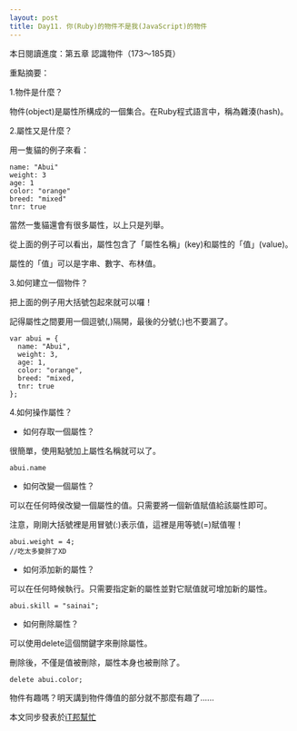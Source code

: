 ```yaml
---
layout: post
title: Day11. 你(Ruby)的物件不是我(JavaScript)的物件
---
```

本日閱讀進度：第五章 認識物件（173～185頁）

重點摘要：

1.物件是什麼？

物件(object)是屬性所構成的一個集合。在Ruby程式語言中，稱為雜湊(hash)。

2.屬性又是什麼？

用一隻貓的例子來看：
```
name: "Abui"
weight: 3
age: 1
color: "orange"
breed: "mixed"
tnr: true
```
當然一隻貓還會有很多屬性，以上只是列舉。

從上面的例子可以看出，屬性包含了「屬性名稱」(key)和屬性的「值」(value)。

屬性的「值」可以是字串、數字、布林值。

3.如何建立一個物件？

把上面的例子用大括號包起來就可以囉！

記得屬性之間要用一個逗號(,)隔開，最後的分號(;)也不要漏了。
```
var abui = {
  name: "Abui",
  weight: 3,
  age: 1,
  color: "orange",
  breed: "mixed,
  tnr: true
};
```

4.如何操作屬性？

- 如何存取一個屬性？

很簡單，使用點號加上屬性名稱就可以了。
```
abui.name
```

- 如何改變一個屬性？

可以在任何時侯改變一個屬性的值。只需要將一個新值賦值給該屬性即可。

注意，剛剛大括號裡是用冒號(:)表示值，這裡是用等號(=)賦值喔！
```
abui.weight = 4;
//吃太多變胖了XD
```

- 如何添加新的屬性？

可以在任何時候執行。只需要指定新的屬性並對它賦值就可增加新的屬性。
```
abui.skill = "sainai";
```

- 如何刪除屬性？

可以使用delete這個關鍵字來刪除屬性。

刪除後，不僅是值被刪除，屬性本身也被刪除了。
```
delete abui.color;
```


物件有趣嗎？明天講到物件傳值的部分就不那麼有趣了......

本文同步發表於[iT邦幫忙](https://ithelp.ithome.com.tw/articles/10221222)